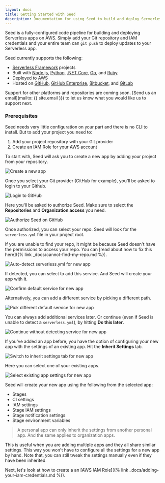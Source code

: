 ```yaml
---
layout: docs
title: Getting Started with Seed
description: Documentation for using Seed to build and deploy Serverless apps
---
```


Seed is a fully-configured code pipeline for building and deploying Serverless apps on AWS. Simply add your Git repository and IAM credentials and your entire team can `git push` to deploy updates to your Serverless app.

Seed currently supports the following:

- [Serverless Framework](https://serverless.com/framework/) projects
- Built with [Node.js](https://nodejs.org/en/), [Python](https://www.python.org), [.NET Core](https://github.com/dotnet/core), [Go](https://golang.org/), and [Ruby](https://www.ruby-lang.org/en/)
- Deployed to [AWS](https://aws.amazon.com)
- Hosted on [GitHub](https://github.com), [GitHub Enterprise](https://github.com/enterprise), [Bitbucket](https://bitbucket.org/), and [GitLab](https://gitlab.com)

Support for other platforms and repositories are coming soon. [Send us an email](mailto: {{ site.email }}) to let us know what you would like us to support next.

### Prerequisites

Seed needs very little configuration on your part and there is no CLI to install. But to add your project you need to:

1. Add your project repository with your Git provider
2. Create an IAM Role for your AWS account

To start with, Seed will ask you to create a new app by adding your project from your repository.

![Create a new app](/assets/docs/index/create-a-new-app.png)

Once you select your Git provider (GitHub for example), you'll be asked to login to your Github.

![Login to GitHub](/assets/docs/index/login-to-github.png)

Here you'll be asked to authorize Seed. Make sure to select the **Repositories** and **Organization access** you need.

![Authorize Seed on GitHub](/assets/docs/index/authorize-seed-on-github.png)

Once authorized, you can select your repo. Seed will look for the `serverless.yml` file in your project root.

If you are unable to find your repo, it might be because Seed doesn't have the permissions to access your repo. You can [read about how to fix this here]({% link _docs/cannot-find-my-repo.md %}).

![Auto-detect serverless.yml for new app](/assets/docs/index/auto-detect-serverless-yml-for-new-app.png)

If detected, you can select to add this service. And Seed will create your app with it.

![Confirm default service for new app](/assets/docs/index/confirm-default-service-for-new-app.png)

Alternatively, you can add a different service by picking a different path.

![Pick different default service for new app](/assets/docs/index/pick-different-default-service-for-new-app.png)

You can always add additional services later. Or continue (even if Seed is unable to detect a `serverless.yml`), by hitting **Do this later**.

![Continue without detecting service for new app](/assets/docs/index/continue-without-detecting-service-for-new-app.png)

If you've added an app before, you have the option of configuring your new app with the settings of an existing app. Hit the **Inherit Settings** tab.

![Switch to inherit settings tab for new app](/assets/docs/index/switch-to-inherit-settings-tab-for-new-app.png)

Here you can select one of your existing apps.

![Select existing app settings for new app](/assets/docs/index/select-existing-app-settings-for-new-app.png)

Seed will create your new app using the following from the selected app:

- Stages
- CI settings
- IAM settings
- Stage IAM settings
- Stage notification settings
- Stage environment variables

> A personal app can only inherit the settings from another personal app. And the same applies to organization apps.

This is useful when you are adding multiple apps and they all share similar settings. This way you won't have to configure all the settings for a new app by hand. Note that, you can still tweak the settings manually even if they have been inherited.

Next, let's look at how to create a an [AWS IAM Role]({% link _docs/adding-your-iam-credentials.md %}).
